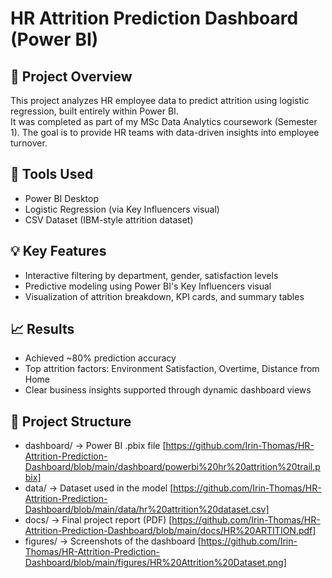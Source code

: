# HR Attrition Prediction Dashboard (Power BI)

## 📘 Project Overview

This project analyzes HR employee data to predict attrition using logistic regression, built entirely within Power BI.  
It was completed as part of my MSc Data Analytics coursework (Semester 1). The goal is to provide HR teams with data-driven insights into employee turnover.

## 🔧 Tools Used
- Power BI Desktop
- Logistic Regression (via Key Influencers visual)
- CSV Dataset (IBM-style attrition dataset)

## 💡 Key Features
- Interactive filtering by department, gender, satisfaction levels
- Predictive modeling using Power BI's Key Influencers visual
- Visualization of attrition breakdown, KPI cards, and summary tables

## 📈 Results
- Achieved ~80% prediction accuracy
- Top attrition factors: Environment Satisfaction, Overtime, Distance from Home
- Clear business insights supported through dynamic dashboard views

## 📂 Project Structure
- dashboard/ → Power BI .pbix file [https://github.com/Irin-Thomas/HR-Attrition-Prediction-Dashboard/blob/main/dashboard/powerbi%20hr%20attrition%20trail.pbix] 
- data/ → Dataset used in the model [https://github.com/Irin-Thomas/HR-Attrition-Prediction-Dashboard/blob/main/data/hr%20attrition%20dataset.csv]
- docs/ → Final project report (PDF) [https://github.com/Irin-Thomas/HR-Attrition-Prediction-Dashboard/blob/main/docs/HR%20ARTITION.pdf]
- figures/ → Screenshots of the dashboard  [https://github.com/Irin-Thomas/HR-Attrition-Prediction-Dashboard/blob/main/figures/HR%20Attrition%20Dataset.png]




